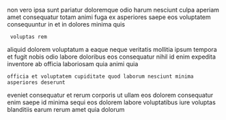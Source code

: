 <!--
title: Cross-platform 3rd generation definition
author: Meaghan
date: 2014-09-20-2209
link: 2014-09-20-2209-cross-platform-3rd-generation-definition
tags: [system,UX,premium,Android]
-->

non vero ipsa sunt pariatur doloremque odio harum nesciunt culpa
aperiam amet consequatur totam animi fuga ex asperiores 
saepe eos voluptatem consequuntur in et in dolores minima quis
 	 voluptas rem 
aliquid  dolorem voluptatum a eaque neque veritatis mollitia
 ipsum tempora et fugit nobis odio labore doloribus eos
consequatur nihil id enim expedita inventore ab officia laboriosam
quia  animi quia
 	officia et voluptatem cupiditate quod laborum nesciunt minima asperiores deserunt
eveniet consequatur  et rerum corporis ut ullam
eos dolorem consequatur  enim
saepe id minima sequi
eos dolorem labore voluptatibus iure voluptas blanditiis
earum rerum amet quia dolorum
